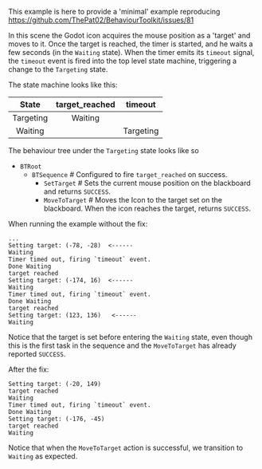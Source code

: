 This example is here to provide a 'minimal' example reproducing https://github.com/ThePat02/BehaviourToolkit/issues/81

In this scene the Godot icon acquires the mouse position as a 'target' and moves to it. Once the target is reached, the
timer is started, and he waits a few seconds (in the `Waiting` state). When the timer emits its `timeout` signal, the `timeout` event is fired
into the top level state machine, triggering a change to the `Targeting` state.

The state machine looks like this:

|  State   | target_reached |  timeout  |
|:--------:|:--------------:|:---------:|
|Targeting |    Waiting     |           |
| Waiting  |                | Targeting |

The behaviour tree under the `Targeting` state looks like so
* `BTRoot`
  * `BTSequence`      # Configured to fire `target_reached` on success.
    * `SetTarget`     # Sets the current mouse position on the blackboard and returns `SUCCESS`.
    * `MoveToTarget`  # Moves the Icon to the target set on the blackboard. When the icon reaches the target, returns `SUCCESS`.

When running the example without the fix:

```
...
Setting target: (-78, -28)  <------
Waiting
Timer timed out, firing `timeout` event.
Done Waiting
target reached
Setting target: (-174, 16)  <------
Waiting
Timer timed out, firing `timeout` event.
Done Waiting
target reached
Setting target: (123, 136)   <------
Waiting
```
Notice that the target is set before entering the `Waiting` state, even though this is the first task in the sequence
and the `MoveToTarget` has already reported `SUCCESS`.


After the fix:
```
Setting target: (-20, 149)
target reached
Waiting
Timer timed out, firing `timeout` event.
Done Waiting
Setting target: (-176, -45)
target reached
Waiting
```
Notice that when the `MoveToTarget` action is successful, we transition to `Waiting` as expected.
